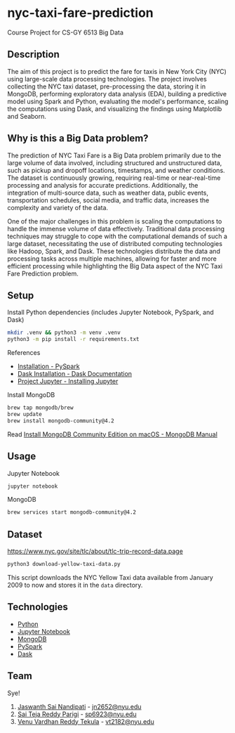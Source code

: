 # nyc-taxi-fare-prediction

Course Project for CS-GY 6513 Big Data

## Description

The aim of this project is to predict the fare for taxis in New York City (NYC) using large-scale data processing technologies. The project involves collecting the NYC taxi dataset, pre-processing the data, storing it in MongoDB, performing exploratory data analysis (EDA), building a predictive model using Spark and Python, evaluating the model's performance, scaling the computations using Dask, and visualizing the findings using Matplotlib and Seaborn.

## Why is this a Big Data problem?

The prediction of NYC Taxi Fare is a Big Data problem primarily due to the large volume of data involved, including structured and unstructured data, such as pickup and dropoff locations, timestamps, and weather conditions. The dataset is continuously growing, requiring real-time or near-real-time processing and analysis for accurate predictions. Additionally, the integration of multi-source data, such as weather data, public events, transportation schedules, social media, and traffic data, increases the complexity and variety of the data.

One of the major challenges in this problem is scaling the computations to handle the immense volume of data effectively. Traditional data processing techniques may struggle to cope with the computational demands of such a large dataset, necessitating the use of distributed computing technologies like Hadoop, Spark, and Dask. These technologies distribute the data and processing tasks across multiple machines, allowing for faster and more efficient processing while highlighting the Big Data aspect of the NYC Taxi Fare Prediction problem.

## Setup

Install Python dependencies (includes Jupyter Notebook, PySpark, and Dask)
```bash
mkdir .venv && python3 -m venv .venv
python3 -m pip install -r requirements.txt
```

References
- [Installation - PySpark](https://spark.apache.org/docs/latest/api/python/getting_started/install.html)
- [Dask Installation - Dask Documentation](https://docs.dask.org/en/stable/install.html)
- [Project Jupyter - Installing Jupyter](https://jupyter.org/install)

Install MongoDB
```bash
brew tap mongodb/brew
brew update
brew install mongodb-community@4.2
```

Read [Install MongoDB Community Edition on macOS - MongoDB Manual](https://www.mongodb.com/docs/v4.2/tutorial/install-mongodb-on-os-x/)

## Usage

Jupyter Notebook
```bash
jupyter notebook
```

MongoDB
```bash
brew services start mongodb-community@4.2
```

## Dataset

https://www.nyc.gov/site/tlc/about/tlc-trip-record-data.page
```bash
python3 download-yellow-taxi-data.py
```
This script downloads the NYC Yellow Taxi data available from January 2009 to now and stores it in the `data` directory.

## Technologies

* [Python](https://www.python.org/)
* [Jupyter Notebook](https://jupyter.org/)
* [MongoDB](https://www.mongodb.com/)
* [PySpark](https://spark.apache.org/docs/latest/api/python/index.html)
* [Dask](https://dask.org/)

## Team

Sye!
1. [Jaswanth Sai Nandipati](https://github.com/Jaswanth72) - jn2652@nyu.edu
2. [Sai Teja Reddy Parigi](https://github.com/ParigiSaiTeja) - sp6923@nyu.edu
3. [Venu Vardhan Reddy Tekula](https://github.com/vchrombie) - vt2182@nyu.edu
